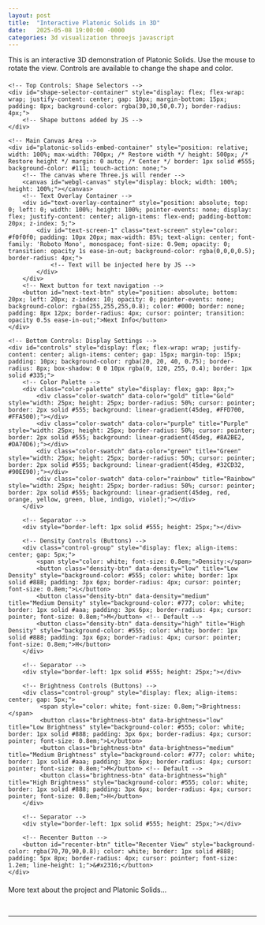 ```yaml
---
layout: post
title:  "Interactive Platonic Solids in 3D"
date:   2025-05-08 19:00:00 -0000
categories: 3d visualization threejs javascript
---
```


<style>
@import url('https://fonts.googleapis.com/css2?family=Roboto+Mono&display=swap');

/* Use Roboto Mono for overlay text and make background transparent */
#text-screen-1 {
  font-family: 'Roboto Mono', monospace !important;
  background-color: transparent !important;
}
</style>

This is an interactive 3D demonstration of Platonic Solids. Use the mouse to rotate the view. Controls are available to change the shape and color.

<!-- Container for the whole interactive component -->
<div id="platonic-solids-interactive-block" style="margin-top: 20px; margin-bottom: 20px;">

    <!-- Top Controls: Shape Selectors -->
    <div id="shape-selector-container" style="display: flex; flex-wrap: wrap; justify-content: center; gap: 10px; margin-bottom: 15px; padding: 8px; background-color: rgba(30,30,50,0.7); border-radius: 4px;">
        <!-- Shape buttons added by JS -->
    </div>

    <!-- Main Canvas Area -->
    <div id="platonic-solids-embed-container" style="position: relative; width: 100%; max-width: 700px; /* Restore width */ height: 500px; /* Restore height */ margin: 0 auto; /* Center */ border: 1px solid #555; background-color: #111; touch-action: none;">
        <!-- The canvas where Three.js will render -->
        <canvas id="webgl-canvas" style="display: block; width: 100%; height: 100%;"></canvas>
        <!-- Text Overlay Container -->
        <div id="text-overlay-container" style="position: absolute; top: 0; left: 0; width: 100%; height: 100%; pointer-events: none; display: flex; justify-content: center; align-items: flex-end; padding-bottom: 20px; z-index: 5;">
            <div id="text-screen-1" class="text-screen" style="color: #f0f0f0; padding: 10px 20px; max-width: 85%; text-align: center; font-family: 'Roboto Mono', monospace; font-size: 0.9em; opacity: 0; transition: opacity 1s ease-in-out; background-color: rgba(0,0,0,0.5); border-radius: 4px;">
                <!-- Text will be injected here by JS -->
            </div>
        </div>
        <!-- Next button for text navigation -->
        <button id="next-text-btn" style="position: absolute; bottom: 20px; left: 20px; z-index: 10; opacity: 0; pointer-events: none; background-color: rgba(255,255,255,0.8); color: #000; border: none; padding: 8px 12px; border-radius: 4px; cursor: pointer; transition: opacity 0.5s ease-in-out;">Next Info</button>
    </div>

    <!-- Bottom Controls: Display Settings -->
    <div id="controls" style="display: flex; flex-wrap: wrap; justify-content: center; align-items: center; gap: 15px; margin-top: 15px; padding: 10px; background-color: rgba(20, 20, 40, 0.75); border-radius: 8px; box-shadow: 0 0 10px rgba(0, 120, 255, 0.4); border: 1px solid #335;">
        <!-- Color Palette -->
        <div class="color-palette" style="display: flex; gap: 8px;">
            <div class="color-swatch" data-color="gold" title="Gold" style="width: 25px; height: 25px; border-radius: 50%; cursor: pointer; border: 2px solid #555; background: linear-gradient(45deg, #FFD700, #FFA500);"></div>
            <div class="color-swatch" data-color="purple" title="Purple" style="width: 25px; height: 25px; border-radius: 50%; cursor: pointer; border: 2px solid #555; background: linear-gradient(45deg, #8A2BE2, #DA70D6);"></div>
            <div class="color-swatch" data-color="green" title="Green" style="width: 25px; height: 25px; border-radius: 50%; cursor: pointer; border: 2px solid #555; background: linear-gradient(45deg, #32CD32, #90EE90);"></div>
            <div class="color-swatch" data-color="rainbow" title="Rainbow" style="width: 25px; height: 25px; border-radius: 50%; cursor: pointer; border: 2px solid #555; background: linear-gradient(45deg, red, orange, yellow, green, blue, indigo, violet);"></div>
        </div>
        
        <!-- Separator -->
        <div style="border-left: 1px solid #555; height: 25px;"></div>

        <!-- Density Controls (Buttons) -->
        <div class="control-group" style="display: flex; align-items: center; gap: 5px;">
            <span style="color: white; font-size: 0.8em;">Density:</span>
            <button class="density-btn" data-density="low" title="Low Density" style="background-color: #555; color: white; border: 1px solid #888; padding: 3px 6px; border-radius: 4px; cursor: pointer; font-size: 0.8em;">L</button>
            <button class="density-btn" data-density="medium" title="Medium Density" style="background-color: #777; color: white; border: 1px solid #aaa; padding: 3px 6px; border-radius: 4px; cursor: pointer; font-size: 0.8em;">M</button> <!-- Default -->
            <button class="density-btn" data-density="high" title="High Density" style="background-color: #555; color: white; border: 1px solid #888; padding: 3px 6px; border-radius: 4px; cursor: pointer; font-size: 0.8em;">H</button>
        </div>

        <!-- Separator -->
        <div style="border-left: 1px solid #555; height: 25px;"></div>

        <!-- Brightness Controls (Buttons) -->
        <div class="control-group" style="display: flex; align-items: center; gap: 5px;">
             <span style="color: white; font-size: 0.8em;">Brightness:</span>
             <button class="brightness-btn" data-brightness="low" title="Low Brightness" style="background-color: #555; color: white; border: 1px solid #888; padding: 3px 6px; border-radius: 4px; cursor: pointer; font-size: 0.8em;">L</button>
             <button class="brightness-btn" data-brightness="medium" title="Medium Brightness" style="background-color: #777; color: white; border: 1px solid #aaa; padding: 3px 6px; border-radius: 4px; cursor: pointer; font-size: 0.8em;">M</button> <!-- Default -->
             <button class="brightness-btn" data-brightness="high" title="High Brightness" style="background-color: #555; color: white; border: 1px solid #888; padding: 3px 6px; border-radius: 4px; cursor: pointer; font-size: 0.8em;">H</button>
        </div>

        <!-- Separator -->
        <div style="border-left: 1px solid #555; height: 25px;"></div>

        <!-- Recenter Button -->
        <button id="recenter-btn" title="Recenter View" style="background-color: rgba(70,70,90,0.8); color: white; border: 1px solid #888; padding: 5px 8px; border-radius: 4px; cursor: pointer; font-size: 1.2em; line-height: 1;">&#x2316;</button>
    </div>

</div>

<!-- Rest of your blog post content -->
More text about the project and Platonic Solids...

<br />
<hr />

<!-- Scripts: Load libraries first, then your custom script. -->
<!-- Placed at the end to ensure HTML elements are loaded. -->

<!-- Three.js library (r128 as per consultant's example) -->
<script src="https://cdnjs.cloudflare.com/ajax/libs/three.js/r128/three.min.js"></script>

<!-- GSAP library (3.9.1 as per consultant's example) -->
<script src="https://cdnjs.cloudflare.com/ajax/libs/gsap/3.9.1/gsap.min.js"></script>

<!-- OrbitControls for Three.js r128 -->
<script src="https://unpkg.com/three@0.128.0/examples/js/controls/OrbitControls.js"></script>

<!-- Solid configuration and presentation data -->
<script src="{{ '/assets/js/platonic-solids/solid-data.js' | relative_url }}"></script>

<!-- Your custom Platonic Solids script -->
<script src="{{ '/assets/js/platonic-solids/main.js'      | relative_url }}"></script>

<!-- (Optional) Link to your custom CSS if you created one -->
<!-- <link rel="stylesheet" href="{{ '/assets/css/platonic-solids/style.css' | relative_url }}"> --> 
